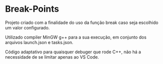 # Break-Points
Projeto criado com a finalidade do uso da função break caso seja escolhido um valor configurado.

Utilizado compiler MinGW g++ para a sua execução, em conjunto dos arquivos launch.json e tasks.json.

Código adaptativo para quaisquer debuger que rode C++, não há a necessidade de se limitar apenas ao VS Code.


